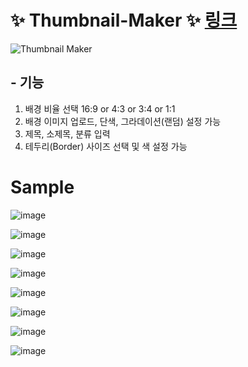 # ✨ Thumbnail-Maker ✨ [링크](https://thumbnail-maker.web.app/)

![Thumbnail Maker](https://user-images.githubusercontent.com/38034518/146638222-bd103668-622e-403b-b9d0-21070c38228d.png)

## - 기능

1. 배경 비율 선택 16:9 or 4:3 or 3:4 or 1:1
2. 배경 이미지 업로드, 단색, 그라데이션(랜덤) 설정 가능
3. 제목, 소제목, 분류 입력
4. 테두리(Border) 사이즈 선택 및 색 설정 가능


# Sample
![image](https://user-images.githubusercontent.com/38034518/146635811-8ae738d5-910d-47b1-8127-8dadf77d1558.png)

![image](https://user-images.githubusercontent.com/38034518/146638952-93d93b09-e8ea-4dee-a2fa-e7fcec2f69bd.png)

![image](https://user-images.githubusercontent.com/38034518/146635906-a605216a-36b1-41b0-a50f-0f91f4218dc5.png)

![image](https://user-images.githubusercontent.com/38034518/146636521-bd81ffe6-1990-45cc-823b-9bd5b6315fd0.png)

![image](https://user-images.githubusercontent.com/38034518/146636837-b460bddd-b9d6-4b51-a48b-277458eceefc.png)

![image](https://user-images.githubusercontent.com/38034518/146638188-47722927-5b82-4025-8426-fd47405ed17c.png)

![image](https://user-images.githubusercontent.com/38034518/146638724-760a60a0-db1b-44f5-96e5-1abf3c1118f7.png)

![image](https://user-images.githubusercontent.com/38034518/146638766-13bf0bb3-5049-4db1-b49f-82c1b68a45e7.png)